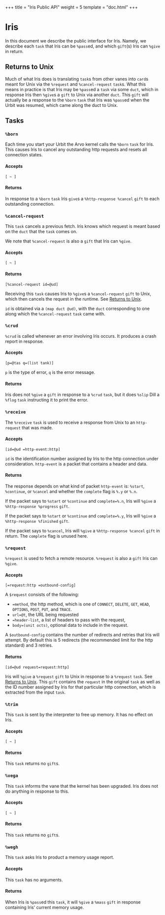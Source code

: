 +++
title = "Iris Public API"
weight = 5
template = "doc.html"
+++

# Iris

In this document we describe the public interface for Iris. Namely, we describe
each `task` that Iris can be `%pass`ed, and which `gift`(s) Iris can `%give` in
return.

## Returns to Unix

Much of what Iris does is translating `task`s from other vanes into `card`s
meant for Unix via the `%request` and `%cancel-request` `task`s. What this means in practice is that Iris may be `%pass`ed a
`task` via some `duct`, which in response Iris then `%give`s a `gift` to Unix
via another `duct`. This `gift` will actually be a response to the `%born`
`task` that Iris was `%pass`ed when the Urbit was resumed, which came along the
duct to Unix.


## Tasks

### `%born`

Each time you start your Urbit the Arvo kernel calls the `%born` `task` for
Iris. This causes Iris to cancel any outstanding http requests and resets all
connection states.

#### Accepts

```hoon
[ ~ ]
```

#### Returns

In response to a `%born` `task` Iris `give`s a `%http-response %cancel` `gift`
to each outstanding connection.


### `%cancel-request`

This `task` cancels a previous fetch. Iris knows which request is meant based on the
`duct` that the `task` comes on.

 We note that `%cancel-request` is also a `gift` that Iris can `%give`. 

#### Accepts

```hoon
[ ~ ]
```

#### Returns

```hoon
[%cancel-request id=@ud]
```
Receiving this `task` causes Iris to `%give`s a `%cancel-request` `gift` to Unix,
which then cancels the request in the runtime. See [Returns to Unix](#returns-to-unix).

`id` is obtained via a `(map duct @ud)`, with the `duct` corresponding to one along
which the `%cancel-request` `task` came with. 


### `%crud`

`%crud` is called whenever an error involving Iris occurs. It produces a crash
report in response.

#### Accepts

```hoon
[p=@tas q=(list tank)]
```

`p` is the type of error, `q` is the error message.

#### Returns

Iris does not `%give` a `gift` in response to a `%crud` `task`, but it does
`%slip` Dill a `%flog` `task` instructing it to print the error.


### `%receive`

The `%receive` `task` is used to receive a response from Unix to an `http-request` that
was made.

#### Accepts

```hoon
[id=@ud =http-event:http]
```

`id` is the identification number assigned by Iris to the http connection under
consideration. `http-event` is a packet that contains a header and data.

#### Returns

The response depends on what kind of packet `http-event` is: `%start`,
`%continue`, or `%cancel` and whether the `complete` flag is `%.y` or `%.n`.

If the packet says to `%start` or `%continue` and `complete=%.n`, Iris will `%give` a
`%http-response %progress` `gift`.

If the packet says to `%start` or `%continue` and `complete=%.y`, Iris will
`%give` a `%http-response %finished` `gift`.

If the packet says to `%cancel`, Iris will `%give` a `%http-response %cancel`
`gift` in return. The `complete` flag is unused here.


### `%request`

`%request` is used to fetch a remote resource. `%request` is also a `gift` Iris
can `%give`.

#### Accepts

```hoon
[=request:http =outbound-config]
```

A `$request` consists of the following:
 - `=method`, the http method, which is one of `CONNECT`, `DELETE`, `GET`,
 `HEAD`, `OPTIONS`, `POST`, `PUT`, and `TRACE`.
 - `url=@t`, the URL being requested
 - `=header-list`, a list of headers to pass with the request, 
 - `body=(unit octs)`, optional data to include in the request.
 
 A `$outbound-config` contains the number of redirects and retries that Iris
 will attempt. By default this is 5 redirects (the recommended limit for the
 http standard) and 3 retries.

#### Returns

```hoon
[id=@ud request=request:http]
```
Iris will `%give` a `%request` `gift` to Unix in response to a `%request`
`task`. See [Returns to Unix](#returns-to-unix). This `gift`
contains the `request` in the original `task` as well as the ID number assigned
by Iris for that particular http connection, which is extracted from the input `task`. 


### `%trim`

This `task` is sent by the interpreter to free up memory. It has no effect on Iris.

#### Accepts

```hoon
[ ~ ]
```

#### Returns

This `task` returns no `gift`s.


### `%vega`

This `task` informs the vane that the kernel has been upgraded. Iris does not do
anything in response to this.

#### Accepts

```hoon
[ ~ ]
```

#### Returns

This `task` returns no `gift`s.


### `%wegh`

This `task` asks Iris to product a memory usage report.

#### Accepts

This `task` has no arguments.

#### Returns

When Iris is `%pass`ed this `task`, it will `%give` a `%mass` `gift` in response
containing Iris' current memory usage.


